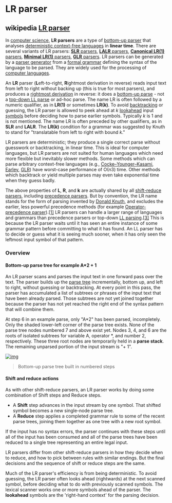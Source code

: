 # LR parser

## wikipedia [LR parser](https://en.wikipedia.org/wiki/LR_parser)

In [computer science](https://en.wikipedia.org/wiki/Computer_science), **LR parsers** are a type of [bottom-up parser](https://en.wikipedia.org/wiki/Bottom-up_parsing) that analyses [deterministic context-free languages](https://en.wikipedia.org/wiki/Deterministic_context-free_language) in **linear time**. There are several variants of LR parsers: [**SLR** parsers](https://en.wikipedia.org/wiki/SLR_parser), [**LALR** parsers](https://en.wikipedia.org/wiki/LALR_parser), [**Canonical LR(1)** parsers](https://en.wikipedia.org/wiki/Canonical_LR_parser), [**Minimal LR(1)** parsers](https://en.wikipedia.org/wiki/Canonical_LR_parser), [**GLR** parsers](https://en.wikipedia.org/wiki/Generalized_LR_parser). LR parsers can be generated by a [parser generator](https://en.wikipedia.org/wiki/Parser_generator) from a [formal grammar](https://en.wikipedia.org/wiki/Formal_grammar) defining the syntax of the language to be parsed. They are widely used for the processing of [computer languages](https://en.wikipedia.org/wiki/Computer_language).

An **LR** parser (**L**eft-to-right, **R**ightmost derivation in reverse) reads input text from left to right without backing up (this is true for most parsers), and produces a [rightmost derivation](https://en.wikipedia.org/wiki/Rightmost_derivation) in reverse: it does a [bottom-up parse](https://en.wikipedia.org/wiki/Bottom-up_parsing) - not a [top-down LL parse](https://en.wikipedia.org/wiki/Top-down_parsing) or ad-hoc parse. The name LR is often followed by a numeric qualifier, as in **LR(1)** or sometimes **LR(*k*)**. To avoid [backtracking](https://en.wikipedia.org/wiki/Backtracking) or guessing, the LR parser is allowed to peek ahead at *k* [lookahead](https://en.wikipedia.org/wiki/Parsing#Lookahead) input [symbols](https://en.wikipedia.org/wiki/Symbol_(formal)) before deciding how to parse earlier symbols. Typically *k* is 1 and is not mentioned. The name LR is often preceded by other qualifiers, as in **SLR** and **LALR**. The **LR(*k*)** condition for a grammar was suggested by Knuth to stand for "translatable from left to right with bound *k*."

LR parsers are deterministic; they produce a single correct parse without guesswork or backtracking, in linear time. This is ideal for computer languages, but LR parsers are not suited for human languages which need more flexible but inevitably slower methods. Some methods which can parse arbitrary context-free languages (e.g., [Cocke–Younger–Kasami](https://en.wikipedia.org/wiki/CYK_algorithm), [Earley](https://en.wikipedia.org/wiki/Earley_parser), [GLR](https://en.wikipedia.org/wiki/GLR_parser)) have worst-case performance of O(*n*3) time. Other methods which backtrack or yield multiple parses may even take exponential time when they guess badly.

The above properties of **L**, **R**, and **k** are actually shared by all [shift-reduce parsers](https://en.wikipedia.org/wiki/Shift-reduce_parser), including [precedence parsers](https://en.wikipedia.org/wiki/Simple_precedence_parser). But by convention, the LR name stands for the form of parsing invented by [Donald Knuth](https://en.wikipedia.org/wiki/Donald_Knuth), and excludes the earlier, less powerful precedence methods (for example [Operator-precedence parser](https://en.wikipedia.org/wiki/Operator-precedence_parser)).[[1\]](https://en.wikipedia.org/wiki/LR_parser#cite_note-Knuth_1965-1) LR parsers can handle a larger range of languages and grammars than precedence parsers or top-down [LL parsing](https://en.wikipedia.org/wiki/LL_parsing).[[3\]](https://en.wikipedia.org/wiki/LR_parser#cite_note-3) This is because the LR parser waits until it has seen an entire instance of some grammar pattern before committing to what it has found. An LL parser has to decide or guess what it is seeing much sooner, when it has only seen the leftmost input symbol of that pattern.



### Overview

#### Bottom-up parse tree for example A*2 + 1 

An LR parser scans and parses the input text in one forward pass over the text. The parser builds up the [parse tree](https://en.wikipedia.org/wiki/Parse_tree) incrementally, bottom up, and left to right, without guessing or backtracking. At every point in this pass, the parser has accumulated a list of subtrees or phrases of the input text that have been already parsed. Those subtrees are not yet joined together because the parser has not yet reached the right end of the syntax pattern that will combine them.

At step 6 in an example parse, only "A*2" has been parsed, incompletely. Only the shaded lower-left corner of the parse tree exists. None of the parse tree nodes numbered 7 and above exist yet. Nodes 3, 4, and 6 are the roots of isolated subtrees for variable A, operator *, and number 2, respectively. These three root nodes are temporarily held in a **parse stack**. The remaining unparsed portion of the input stream is "+ 1".

[![img](https://upload.wikimedia.org/wikipedia/en/thumb/5/5f/Shift-Reduce_Parse_Steps_for_A%2A2%2B1.svg/212px-Shift-Reduce_Parse_Steps_for_A%2A2%2B1.svg.png)](https://en.wikipedia.org/wiki/File:Shift-Reduce_Parse_Steps_for_A*2%2B1.svg)

> Bottom-up parse tree built in numbered steps



#### Shift and reduce actions

As with other shift-reduce parsers, an LR parser works by doing some combination of Shift steps and Reduce steps.

- A **Shift** step advances in the input stream by one symbol. That shifted symbol becomes a new single-node parse tree.
- A **Reduce** step applies a completed grammar rule to some of the recent parse trees, joining them together as one tree with a new root symbol.

If the input has no syntax errors, the parser continues with these steps until all of the input has been consumed and all of the parse trees have been reduced to a single tree representing an entire legal input.

LR parsers differ from other shift-reduce parsers in how they decide when to reduce, and how to pick between rules with similar endings. But the final decisions and the sequence of shift or reduce steps are the same.

Much of the LR parser's efficiency is from being deterministic. To avoid guessing, the LR parser often looks ahead (rightwards) at the next scanned symbol, before deciding what to do with previously scanned symbols. The lexical scanner works one or more symbols ahead of the parser. The **lookahead** symbols are the 'right-hand context' for the parsing decision.

